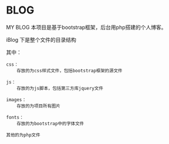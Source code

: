 # BLOG
MY BLOG
本项目是基于bootstrap框架，后台用php搭建的个人博客。

iBlog 下是整个文件的目录结构


其中：
    
    
    css：
        存放的为css样式文件，包括bootstrap框架的源文件
    
    js：
        存放的为js脚本，包括第三方库jquery文件
    
    images：
        存放的为项目所有图片
    
    fonts：
        存放的为bootstrap中的字体文件
    
    其他的为php文件
